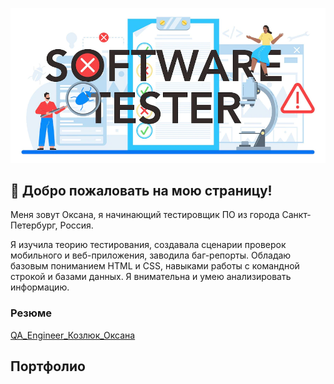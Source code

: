 ![](https://github.com/OksanaKZ/OksanaKZ/blob/main/picture_1.webp)

## :wave: Добро пожаловать на мою страницу!

Меня зовут Оксана, я начинающий тестировщик ПО из города Санкт-Петербург, Россия.  

Я изучила теорию тестирования, создавала сценарии проверок мобильного и веб-приложения, заводила баг-репорты. Обладаю базовым пониманием HTML и CSS, навыками работы с командной строкой и базами данных. Я внимательна и умею анализировать информацию.

### Резюме

[QA_Engineer_Козлюк_Оксана](https://github.com/OksanaKZ/OksanaKZ/blob/main/oksana_qa_engineer.pdf)

## Портфолио


